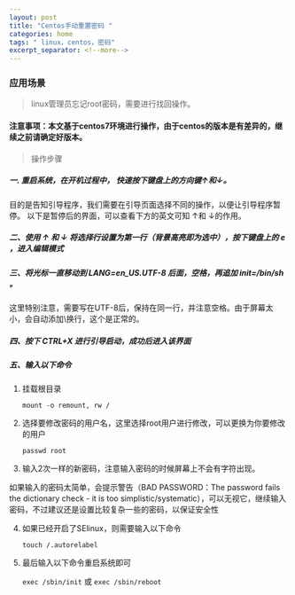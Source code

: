 ```yaml
---
layout: post
title: "Centos手动重置密码 "
categories: home
tags: " linux，centos，密码"
excerpt_separator: <!--more-->
--- 
```

### 应用场景
> linux管理员忘记root密码，需要进行找回操作。
<!--more-->

#### 注意事项：本文基于centos7环境进行操作，由于centos的版本是有差异的，继续之前请确定好版本。
> 操作步骤

##### 一. 重启系统，在开机过程中， 快速按下键盘上的方向键↑和↓。
目的是告知引导程序，我们需要在引导页面选择不同的操作，以便让引导程序暂停。
以下是暂停后的界面，可以查看下方的英文可知 ↑和 ↓的作用。

##### 二、使用 ↑ 和 ↓ 将选择行设置为第一行（背景高亮即为选中），按下键盘上的 e ，进入编辑模式
##### 三、将光标一直移动到 LANG=en_US.UTF-8 后面，空格，再追加 init=/bin/sh 。

这里特别注意，需要写在UTF-8后，保持在同一行，并注意空格。由于屏幕太小，会自动添加\换行，这个是正常的。

##### 四、按下 CTRL+X 进行引导启动，成功后进入该界面
##### 五、输入以下命令
1. 挂载根目录

    `mount -o remount, rw /`

2. 选择要修改密码的用户名，这里选择root用户进行修改，可以更换为你要修改的用户

    `passwd root`

3. 输入2次一样的新密码，注意输入密码的时候屏幕上不会有字符出现。

如果输入的密码太简单，会提示警告（BAD PASSWORD：The password fails the dictionary check - it is too simplistic/systematic），可以无视它，继续输入密码，不过建议还是设置比较复杂一些的密码，以保证安全性

4. 如果已经开启了SElinux，则需要输入以下命令

    `touch /.autorelabel`

5. 最后输入以下命令重启系统即可

    `exec /sbin/init`
或
    `exec /sbin/reboot`
